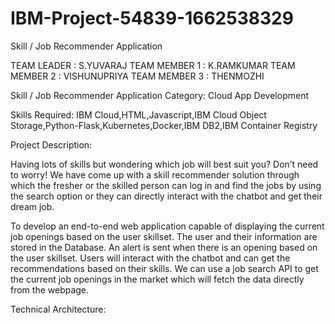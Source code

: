 # IBM-Project-54839-1662538329
Skill / Job Recommender Application

TEAM LEADER   :  S.YUVARAJ
TEAM MEMBER 1 :  K.RAMKUMAR
TEAM MEMBER 2 :  VISHUNUPRIYA
TEAM MEMBER 3 :  THENMOZHI


Skill / Job Recommender Application
Category: Cloud App Development

Skills Required:
IBM Cloud,HTML,Javascript,IBM Cloud Object Storage,Python-Flask,Kubernetes,Docker,IBM DB2,IBM Container Registry

Project Description:

Having lots of skills but wondering which job will best suit you? Don’t need to worry! We have come up with a skill recommender solution through which the fresher or the skilled person can log in and find the jobs by using the search option or they can directly interact with the chatbot and get their dream job.


To develop an end-to-end web application capable of displaying the current job openings based on the user skillset.  The user and their information are stored in the Database.  An alert is sent when there is an opening based on the user skillset. Users will interact with the chatbot and can get the recommendations based on their skills. We can use a job search API to get the current job openings in the market which will fetch the data directly from the webpage.



Technical Architecture:



